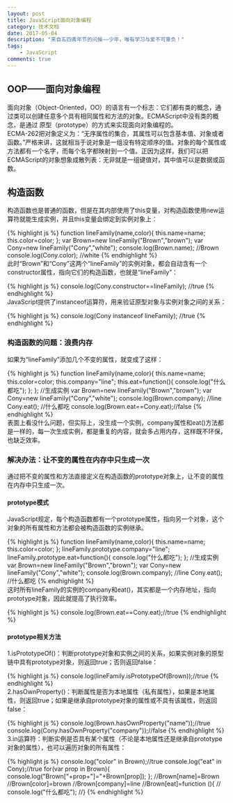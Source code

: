 ```yaml
---
layout: post
title: JavaScript面向对象编程
category: 技术文档
date: 2017-05-04
description: "来自五四青年节的问候——少年，唯有学习与爱不可辜负！"
tags:
    - JavaScript
comments: true
---
```


## OOP——面向对象编程
面向对象（Object-Oriented，OO）的语言有一个标志：它们都有类的概念，通过类可以创建任意多个具有相同属性和方法的对象。ECMAScript中没有类的概念，是通过 原型（prototype）的方式来实现面向对象编程的。  
ECMA-262把对象定义为：“无序属性的集合，其属性可以包含基本值、对象或者函数。”严格来讲，这就相当于说对象是一组没有特定顺序的值。对象的每个属性或方法都有一个名字，而每个名字都映射到一个值。正因为这样，我们可以把ECMAScript的对象想象成散列表：无非就是一组键值对，其中值可以是数据或函数。

## 构造函数
构造函数也是普通的函数，但是在其内部使用了this变量，对构造函数使用new运算符就能生成实例，并且this变量会绑定到实例对象上：
<!--<div class="env-header">JavaScript</div>-->
{% highlight js %}
function lineFamily(name,color){
    this.name=name;
    this.color=color;
};
var Brown=new lineFamily("Brown","brown");
var Cony=new lineFamily("Cony","white");
console.log(Brown.name); //Brown
console.log(Cony.color); //white
{% endhighlight %}  
此时“Brown”和“Cony”这两个“lineFamily”的实例对象，都会自动含有一个constructor属性，指向它们的构造函数，也就是“lineFamily”：
<!--<div class="env-header">JavaScript</div>-->
{% highlight js %}
console.log(Cony.constructor==lineFamily); //true
{% endhighlight %}   
JavaScript提供了instanceof运算符，用来验证原型对象与实例对象之间的关系：
<!--<div class="env-header">JavaScript</div>-->
{% highlight js %}
console.log(Cony instanceof lineFamily); //true
{% endhighlight %}   

### 构造函数的问题：浪费内存
如果为“lineFamily”添加几个不变的属性，就变成了这样：
<!--<div class="env-header">JavaScript</div>-->
{% highlight js %}
function lineFamily(name,color){
    this.name=name;
    this.color=color;
    this.company="line";
    this.eat=function(){
        console.log("什么都吃");
    };
};
//生成实例
var Brown=new lineFamily("Brown","brown");
var Cony=new lineFamily("Cony","white");
console.log(Brown.company); //line
Cony.eat(); //什么都吃
console.log(Brown.eat==Cony.eat);//false
{% endhighlight %}  
表面上看没什么问题，但实际上，没生成一个实例，company属性和eat()方法都是一样的，每一次生成实例，都是重复的内容，就会多占用内存，这样既不环保，也缺乏效率。
### 解决办法：让不变的属性在内存中只生成一次
通过把不变的属性和方法直接定义在构造函数的prototype对象上，让不变的属性在内存中只生成一次。
#### prototype模式
JavaScript规定，每个构造函数都有一个prototype属性，指向另一个对象，这个对象的所有属性和方法都会被构造函数的实例继承。
<!--<div class="env-header">JavaScript</div>-->
{% highlight js %}
function lineFamily(name,color){
    this.name=name;
    this.color=color;
};
lineFamily.prototype.company="line";
lineFamily.prototype.eat=function(){
    console.log("什么都吃");
};
//生成实例
var Brown=new lineFamily("Brown","brown");
var Cony=new lineFamily("Cony","white");
console.log(Brown.company); //line
Cony.eat(); //什么都吃
{% endhighlight %}  
这时所有lineFamily的实例的company和eat()，其实都是一个内存地址，指向prototype对象，因此就提高了执行效率。
<!--<div class="env-header">JavaScript</div>-->
{% highlight js %}
console.log(Brown.eat==Cony.eat);//true
{% endhighlight %}   
#### prototype相关方法
1.isPrototypeOf()：判断prototype对象和实例之间的关系，如果实例对象的原型链中具有prototype对象，则返回true；否则返回false：
<!--<div class="env-header">JavaScript</div>-->
{% highlight js %}
console.log(lineFamily.isPrototypeOf(Brown));//true
{% endhighlight %}  
2.hasOwnProperty()：判断属性是否为本地属性（私有属性），如果是本地属性，则返回true；如果是继承自prototype对象的属性或不具有该属性，则返回false：
<!--<div class="env-header">JavaScript</div>-->
{% highlight js %}
console.log(Brown.hasOwnProperty("name"));//true
console.log(Cony.hasOwnProperty("company"));//false
{% endhighlight %}     
3.in运算符：判断实例是否具有某个属性（不论是本地属性还是继承自prototype对象的属性），也可以遍历对象的所有属性：
<!--<div class="env-header">JavaScript</div>-->
{% highlight js %}
console.log("color" in Brown);//true
console.log("eat" in Cony);//true
for(var prop in Brown){
    console.log("Brown["+prop+"]="+Brown[prop]);
};
//Brown[name]=Brown
//Brown[color]=brown
//Brown[company]=line
//Brown[eat]=function (){
//    console.log("什么都吃");
//}
{% endhighlight %}   



